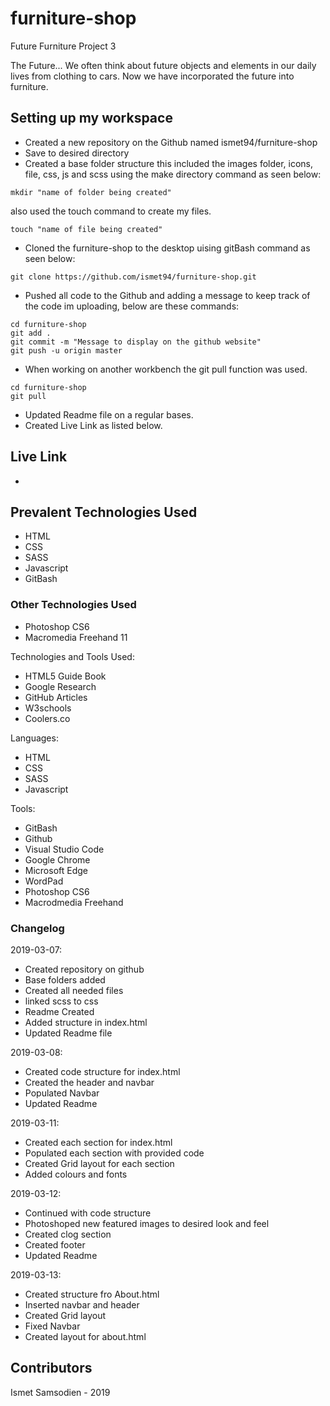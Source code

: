 # furniture-shop
Future Furniture Project 3

The Future... We often think about future objects and elements in our daily lives from clothing to cars. Now we have incorporated the future into furniture. 

## Setting up my workspace

- Created a new repository on the Github named ismet94/furniture-shop
- Save to desired directory
- Created a base folder structure this included the images folder, icons, file, css, js and scss using the make directory command as seen below:
```
mkdir "name of folder being created"
```
also used the touch command to create my files.
```
touch "name of file being created"
```
- Cloned the furniture-shop to the desktop uising gitBash command as seen below:
```
git clone https://github.com/ismet94/furniture-shop.git

```
- Pushed all code to the Github and adding a message to keep track of the code im uploading, below are these commands:
```
cd furniture-shop
git add .
git commit -m "Message to display on the github website"
git push -u origin master

```
- When working on another workbench the git pull function was used.
```
cd furniture-shop
git pull

```
- Updated Readme file on a regular bases.
- Created Live Link as listed below.


## Live Link

- 

## Prevalent Technologies Used

- HTML
- CSS
- SASS
- Javascript
- GitBash

### Other Technologies Used

- Photoshop CS6
- Macromedia Freehand 11
 

Technologies and Tools Used:

- HTML5 Guide Book
- Google Research
- GitHub Articles
- W3schools
- Coolers.co

Languages:

- HTML
- CSS
- SASS
- Javascript


Tools:

- GitBash
- Github
- Visual Studio Code
- Google Chrome
- Microsoft Edge
- WordPad
- Photoshop CS6
- Macrodmedia Freehand

### Changelog

2019-03-07:
- Created repository on github
- Base folders added
- Created all needed files
- linked scss to css
- Readme Created 
- Added structure in index.html
- Updated Readme file

2019-03-08:
- Created code structure for index.html
- Created the header and navbar
- Populated Navbar
- Updated Readme

2019-03-11:
- Created each section for index.html
- Populated each section with provided code
- Created Grid layout for each section
- Added colours and fonts

2019-03-12:
- Continued with code structure
- Photoshoped new featured images to desired look and feel
- Created clog section
- Created footer
- Updated Readme

2019-03-13:
- Created structure fro About.html
- Inserted navbar and header
- Created Grid layout 
- Fixed Navbar
- Created layout for about.html

## Contributors

Ismet Samsodien - 2019






